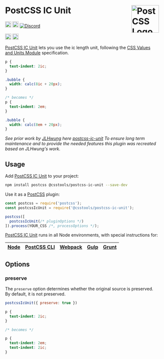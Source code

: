 # PostCSS IC Unit [<img src="https://postcss.github.io/postcss/logo.svg" alt="PostCSS Logo" width="90" height="90" align="right">][postcss]


[<img alt="npm version" src="https://img.shields.io/npm/v/@csstools/postcss-ic-unit.svg" height="20">][npm-url]
[<img alt="Build Status" src="https://github.com/csstools/postcss-plugins/workflows/test/badge.svg" height="20">][cli-url]
[<img alt="Discord" src="https://shields.io/badge/Discord-5865F2?logo=discord&logoColor=white">][discord]
<br><br>
[<img alt="Baseline Status" src="https://cssdb.org/images/badges-baseline/ic-unit.svg" height="20">][css-url]
[<img alt="CSS Standard Status" src="https://cssdb.org/images/badges/ic-unit.svg" height="20">][css-url]

[PostCSS IC Unit] lets you use the ic length unit, following the [CSS Values and Units Module] specification.

```css
p {
  text-indent: 2ic;
}

.bubble {
  width: calc(8ic + 20px);
}

/* becomes */
p {
  text-indent: 2em;
}

.bubble {
  width: calc(8em + 20px);
}
```

_See prior work by [JLHwung](https://github.com/JLHwung) here [postcss-ic-unit](https://github.com/JLHwung/postcss-ic-unit)
To ensure long term maintenance and to provide the needed features this plugin was recreated based on JLHwung's work._

## Usage

Add [PostCSS IC Unit] to your project:

```bash
npm install postcss @csstools/postcss-ic-unit --save-dev
```

Use it as a [PostCSS] plugin:

```js
const postcss = require('postcss');
const postcssIcUnit = require('@csstools/postcss-ic-unit');

postcss([
  postcssIcUnit(/* pluginOptions */)
]).process(YOUR_CSS /*, processOptions */);
```

[PostCSS IC Unit] runs in all Node environments, with special
instructions for:

| [Node](INSTALL.md#node) | [PostCSS CLI](INSTALL.md#postcss-cli) | [Webpack](INSTALL.md#webpack) | [Gulp](INSTALL.md#gulp) | [Grunt](INSTALL.md#grunt) |
| --- | --- | --- | --- | --- |

## Options

### preserve

The `preserve` option determines whether the original source
is preserved. By default, it is not preserved.

```js
postcssIcUnit({ preserve: true })
```

```css
p {
  text-indent: 2ic;
}

/* becomes */

p {
  text-indent: 2em;
  text-indent: 2ic;
}
```

[postcss]: https://github.com/postcss/postcss

[cli-url]: https://github.com/csstools/postcss-plugins/actions/workflows/test.yml?query=workflow/test
[css-url]: https://cssdb.org/#ic-unit
[discord]: https://discord.gg/bUadyRwkJS
[npm-url]: https://www.npmjs.com/package/@csstools/postcss-ic-unit

[Gulp PostCSS]: https://github.com/postcss/gulp-postcss
[Grunt PostCSS]: https://github.com/nDmitry/grunt-postcss
[PostCSS]: https://github.com/postcss/postcss
[PostCSS Loader]: https://github.com/postcss/postcss-loader
[CSS Values and Units Module]: https://www.w3.org/TR/css-values-4/#ic
[PostCSS IC Unit]: https://github.com/csstools/postcss-plugins/tree/main/plugins/postcss-ic-unit
